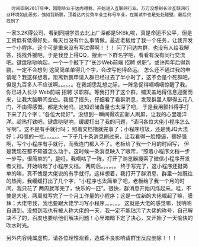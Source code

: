       时间回到2017年中，刚刚毕业于达内得我，开始进入互联网行业。万万没想到长沙互联网行业环境如此恶劣，强如我新鹏，顶着达内优秀毕业生称号毕业，在面试中也是处处碰壁。最后只找到了
  一家3.2K得公司，看到同期学员去北上广深都是5K6k,唉，真是命运不公平，但是工资低有低得好处，每天也没有什么事情做。最近老板给了我一个任务，让我开发一个小程序。这个可是重来没有写过得啊！！！
  问了问达内群，也没有人给我解答，找找外援吧，于是我登上得QQ，搜索一下群名字吧，看看有没有同行交流吧。键盘哒哒响起，一个一个敲下了“长沙Web前端 招聘 求职”。或许两年后得新鹏，一定不会想到
  这简简单单得几个字，会改写他得命运。
      怎么还不通过我的申请呢？我这样想着。距离新鹏申请入群已经过去了半小时了，这不会是个死群吧，但是九百多人不应该啊。。。。。。在我胡思乱想之际，一阵急促得嘀嘀嘀惊醒了我。你已进入长沙
  Web前端 招聘 求职群。等我打开了这个群，铺天盖地得信息迎面而来，让我大脑瞬间空白。我摇了摇头，仔细看了看群消息，发现群里人聊得五花八门，不由得感慨。都是大佬吗，这知识储备量也太深了吧，
  于是我用颤抖得手打下来了几个字；“各位大佬好”。没想到一瞬间得欢迎新人刷屏，让我的心里暖洋洋。趁热打铁吧，键盘哒哒响，缓缓打出了我的问题，“请问各位大佬小程序怎么写啊”。这不是有手就行吗；
  照着文档撸就完事了；小程序垃圾，还是我JQ大法好；JQ强的一批。。。。。。一下子几十条消息刷过来，让我看得一脸懵逼，都好强啊，写个小程序有手就行，而我连门都入不了。老板给了我一个月的时间写，
  但是我现在都不知道怎么动手。这时候一条消息映入了眼帘，“照着小程序文档一步一步写，很简单的”，是吗，我嘀咕了一阵，打开了浏览器搜索了微信小程序开发者文档。开始啃起了小程序文档。
      两周后。。。。。。
      终于写完了，这小程序还挺简单的嘛，真不愧是大佬说的有手就行。这样想着，我打开了群消息，群里一如既往的热闹，我缓缓打出了几个字，“小程序也太简单了吧，老板给了我一个月的时间，我只花了
  两周就写完了，快乐的一匹”。很快，群消息开始闪烁起来。哇，不愧是大佬，两周就写完了一个月工作量的小程序；这是一位新的大佬崛起了嘛，膜拜；大佬带我，我也要跟大佬学习写小程序。。。。。。
  这就是大佬的感觉嘛，我呐呐自语到。没想到我也有被人称大佬的一天，我一定不能玷污了大佬的称号，自己解决不了的，百度也要给他们解决问题！心里暗暗下定了决心，又开始了一天愉快的吹水时光。
      
另外内容纯属虚构，请各位理性观看，造成不良影响请群里反应删除！！！
